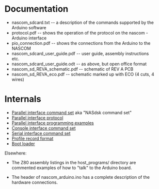 # Documentation

* nascom_sdcard.txt -- a description of the commands supported by the Arduino software
* protocol.pdf      -- shows the operation of the protocol on the nascom - Arduino interface
* pio_connection.pdf -- shows the connections from the Arduino to the NASCOM
* nascom_sdcard_user_guide.pdf -- user guide, assembly instructions etc.
* nascom_sdcard_user_guide.odt -- as above, but open office format
* nascom_sd_REVA_schematic.pdf -- schematic of REV A PCB
* nascom_sd_REVA_eco.pdf -- schematic marked up with ECO (4 cuts, 4 wires)

# Internals

* [Parallel interface command set](parallel_interface_command_set.md) aka "NASdsk command set"
* [Parallel interface protocol](parallel_interface_protocol.md)
* [Parallel interface programming examples](parallel_interface_programming.md)
* [Console interface command set](console_interface_command_set.md)
* [Serial interface command set](serial_interface_command_set.md)
* [Profile record format](profile_record_format.md)
* [Boot loader](boot_loader.md)


Elsewhere:

* The Z80 assembly listings in the host_programs/ directory are commented
examples of how to "talk" to the Arduino board.

* The header of nascom_arduino.ino has a complete description of the hardware
connections.

